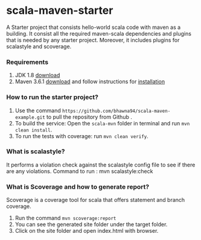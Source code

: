 # scala-maven-starter

A Starter project that consists hello-world scala code with maven as a building.
It consist all the required maven-scala dependencies and plugins that is needed by any starter project.
Moreover, it includes plugins for scalastyle and scoverage.

### Requirements
1. JDK 1.8 [download](https://www.oracle.com/java/technologies/javase-jdk8-downloads.html)
1. Maven 3.6.1 [download](https://maven.apache.org/download.cgi) and follow instructions for [installation](https://maven.apache.org/install.html)

### How to run the starter project?
1. Use the command ` https://github.com/bhawna94/scala-maven-example.git ` to pull the repository from Github .
1. To build the service: Open the `scala-mvn` folder in terminal and run `mvn clean install`.
1. To run the tests with coverage: run `mvn clean verify`.

### What is scalastyle?

It performs a violation check against the scalastyle config file to see if there are any violations.
Command to run : mvn scalastyle:check

### What is Scoverage and how to generate report?

Scoverage is a coverage tool for scala that offers statement and branch coverage.
1. Run the command `mvn scoverage:report`
1. You can see the generated site folder under the target folder.
1. Click on the site folder and open index.html with browser.